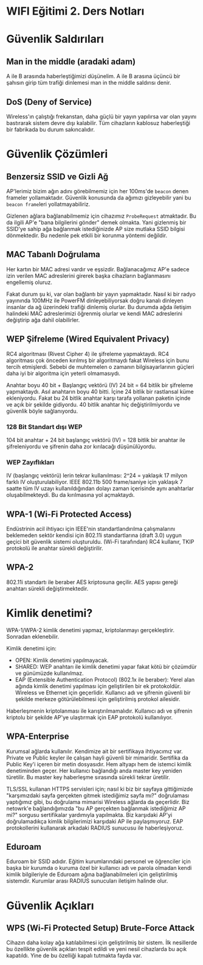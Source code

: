 # WIFI Eğitimi 2. Ders Notları

# Güvenlik Saldırıları

## Man in the middle (aradaki adam)
A ile B arasında haberleştiğimizi düşünelim. A ile B arasına üçüncü bir şahısın girip tüm trafiği dinlemesi man in the middle saldırısı denir.

## DoS (Deny of Service)
Wireless'ın çalıştığı frekanstan, daha güçlü bir yayın yapılırsa var olan yayını bastırarak sistem devre dışı kalabilir. Tüm cihazların kablosuz haberleştiği bir fabrikada bu durum sakıncalıdır.

# Güvenlik Çözümleri

## Benzersiz SSID ve Gizli Ağ
AP'lerimiz bizim ağın adını görebilmemiz için her 100ms'de `beacon` denen frameler yollamaktadır. Güvenlik konusunda da ağımızı gizleyebilir yani bu `beacon frame`leri yollatmayabiliriz.

Gizlenen ağlara bağlanabilmemiz için cihazımız `ProbeRequest` atmaktadır. Bu da ilgili AP'e "bana bilgilerini gönder" demek olmakta. Yani gizlenmiş bir SSID'ye sahip ağa bağlanmak istediğinizde AP size mutlaka SSID bilgisi dönmektedir. Bu nedenle pek etkili bir korunma yöntemi değildir.

## MAC Tabanlı Doğrulama
Her kartın bir MAC adresi vardır ve eşsizdir. Bağlanacağımız AP'e sadece izin verilen MAC adreslerini girerek başka cihazların bağlanmasını engellemiş oluruz.

Fakat durum şu ki, var olan bağlantı bir yayın yapmaktadır. Nasıl ki bir radyo yayınında 100MHz ile PowerFM dinleyebiliyorsak doğru kanalı dinleyen insanlar da ağ üzerindeki trafiği dinlemiş olurlar. Bu durumda ağda iletişim halindeki MAC adreslerimizi öğrenmiş olurlar ve kendi MAC adreslerini değiştirip ağa dahil olabilirler.

## WEP Şifreleme (Wired Equivalent Privacy)
RC4 algoritması (Rivest Cipher 4) ile şifreleme yapmaktaydı. RC4 algoritması çok önceden kırılmış bir algoritmaydı fakat Wireless için bunu tercih etmişlerdi. Sebebi de muhtemelen o zamanın bilgisayarlarının güçleri daha iyi bir algoritma için yeterli olmamasıydı.

Anahtar boyu 40 bit + Başlangıç vektörü (IV) 24 bit = 64 bitlik bir şifreleme yapmaktaydı. Asıl anahtarın boyu 40 bitti. İçine 24 bitlik bir rastlansal küme ekleniyordu. Fakat bu 24 bitlik anahtar karşı tarafa yollanan paketin içinde ve açık bir şekilde gidiyordu. 40 bitlik anahtar hiç değiştirilmiyordu ve güvenlik böyle sağlanıyordu.

### 128 Bit Standart dışı WEP
104 bit anahtar + 24 bit başlangıç vektörü (IV) = 128 bitlik bir anahtar ile şifreleniyordu ve şifrenin daha zor kırılacağı düşünülüyordu.

### WEP Zayıflıkları
IV (başlangıç vektörü) lerin tekrar kullanılması: 2^24 = yaklaşık 17 milyon farklı IV oluşturulabiliyor. IEEE 802.11b 500 frame/saniye için yaklaşık 7 saatte tüm IV uzayı kullanıldığından dolayı zaman içerisinde aynı anahtarlar oluşabilmekteydi. Bu da kırılmasına yol açmaktaydı.

## WPA-1 (Wi-Fi Protected Access)
Endüstrinin acil ihtiyacı için IEEE'nin standartlandırılma çalışmalarını beklemeden sektör kendisi için 802.11i standartlarına (draft 3.0) uygun geçici bit güvenlik sistemi oluşturuldu. (Wi-Fi tarafından) RC4 kullanır, TKIP protokolü ile anahtar sürekli değiştirilir.

## WPA-2
802.11i standartı ile beraber AES kriptosuna geçilir. AES yapısı gereği anahtarı sürekli değiştirmektedir.

# Kimlik denetimi?
WPA-1/WPA-2 kimlik denetimi yapmaz, kriptolanmayı gerçekleştirir. Sonradan eklenebilir.

Kimlik denetimi için:
- OPEN: Kimlik denetimi yapılmayacak.
- SHARED: WEP anahtarı ile kimlik denetimi yapar fakat kötü bir çözümdür ve günümüzde kullanılmaz.
- EAP (Extensible Authentication Protocol) (802.1x ile beraber): Yerel alan ağında kimlik denetimi yapılması için geliştirilen bir ek protokoldür. Wireless ve Ethernet için geçerlidir. Kullanıcı adı ve şifrenin güvenli bir şekilde merkeze götürülebilmesi için geliştirilmiş protokol ailesidir.

Haberleşmenin kriptolanması ile karıştırılmamalıdır. Kullanıcı adı ve şifrenin kriptolu bir şekilde AP'ye ulaştırmak için EAP protokolü kullanılıyor.

## WPA-Enterprise
Kurumsal ağlarda kullanılır. Kendimize ait bir sertifikaya ihtiyacımız var. Private ve Public keyler ile çalışan hayli güvenli bir mimaridir. Sertifika da Public Key'i içeren bir metin dosyasıdır. Hem altyapı hem de istemci kimlik denetiminden geçer. Her kullanıcı bağlandığı anda master key yeniden türetilir. Bu master key haberleşme sırasında sürekli tekrar üretilir.

TLS/SSL kullanan HTTPS servisleri için; nasıl ki biz bir sayfaya gittiğimizde "karşımızdaki sayfa gerçekten gitmek istediğimiz sayfa mı?" doğrulaması yaptığımız gibi, bu doğrulama mimarisi Wireless ağlarda da geçerlidir. Biz netowrk'e bağlandığımızda "bu AP gerçekten bağlanmak istediğimiz AP mi?" sorgusu sertifikalar yardımıyla yapılmakta. Biz karşıdaki AP'yi doğrulamadıkça kimlik bilgilerimizi karşıdaki AP ile paylaşmıyoruz. EAP protokollerini kullanarak arkadaki RADIUS sunucusu ile haberleşiyoruz.

## Eduroam
Eduroam bir SSID adıdır. Eğitim kurumlarındaki personel ve öğrenciler için başka bir kurumda o kuruma özel bir kullanıcı adı ve parola olmadan kendi kimlik bilgileriyle de Eduroam ağına bağlanabilmeleri için geliştirilmiş sistemdir. Kurumlar arası RADIUS sunucuları iletişim halinde olur.

# Güvenlik Açıkları

## WPS (Wi-Fi Protected Setup) Brute-Force Attack
Cihazın daha kolay ağa katılabilmesi için geliştirilmiş bir sistem. İlk nesillerde bu özellikte güvenlik açıkları tespit edildi ve yeni nesil cihazlarda bu açık kapatıldı. Yine de bu özelliği kapalı tutmakta fayda var.